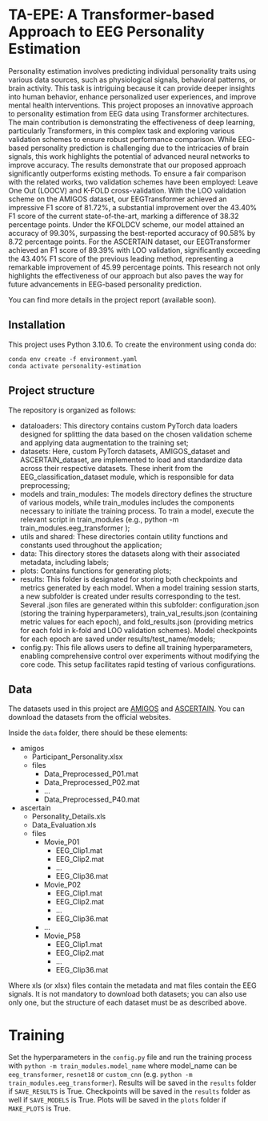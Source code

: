 # TA-EPE: A Transformer-based Approach to EEG Personality Estimation
Personality estimation involves predicting individual personality traits using various data sources, such as physiological signals, behavioral patterns, or brain activity. This task is intriguing because it can provide deeper insights into human behavior, enhance personalized user experiences, and improve mental health interventions.
This project proposes an innovative approach to personality estimation from EEG data using Transformer architectures. The main contribution is demonstrating the effectiveness of deep learning, particularly Transformers, in this complex task and exploring various validation schemes to ensure robust performance comparison. While EEG-based personality prediction is challenging due to the intricacies of brain signals, this work highlights the potential of advanced neural networks to improve accuracy.
The results demonstrate that our proposed approach significantly outperforms existing methods. To ensure a fair comparison with the related works, two validation schemes have been employed: Leave One Out (LOOCV) and K-FOLD cross-validation. With the LOO validation scheme on the AMIGOS dataset, our EEGTransformer achieved an impressive F1 score of 81.72%, a substantial improvement over the 43.40% F1 score of the current state-of-the-art, marking a difference of 38.32 percentage points. Under the KFOLDCV scheme, our model attained an accuracy of 99.30%, surpassing the best-reported accuracy of 90.58% by 8.72 percentage points. For the ASCERTAIN dataset, our EEGTransformer achieved an F1 score of 89.39% with LOO validation, significantly exceeding the 43.40% F1 score of the previous leading method, representing a remarkable improvement of 45.99 percentage points. This research not only highlights the effectiveness of our approach but also paves the way for future advancements in EEG-based personality prediction.

You can find more details in the project report (available soon).

## Installation
This project uses Python 3.10.6. To create the environment using conda do:

```
conda env create -f environment.yaml
conda activate personality-estimation
```
## Project structure
The repository is organized as follows:
- dataloaders: This directory contains custom PyTorch data loaders designed for splitting the data based on the chosen validation scheme and applying data augmentation to the training set;
- datasets: Here, custom PyTorch datasets, AMIGOS_dataset and ASCERTAIN_dataset, are implemented to load and standardize data across their respective datasets. These inherit from the EEG_classification_dataset module, which is responsible for data preprocessing;
- models and train_modules: The models directory defines the structure of various models, while train_modules includes the components necessary to initiate the training process. To train a model, execute the relevant script in train_modules (e.g., python -m train_modules.eeg_transformer );
- utils and shared: These directories contain utility functions and constants used throughout the application;
- data: This directory stores the datasets along with their associated metadata, including labels;
- plots: Contains functions for generating plots;
- results: This folder is designated for storing both checkpoints and metrics generated by each model. When a model training session starts, a new subfolder is created under results corresponding to the test. Several .json files are generated within this subfolder: configuration.json (storing the training hyperparameters), train_val_results.json (containing metric values for each epoch), and fold_results.json (providing metrics for each fold in k-fold and LOO validation schemes). Model checkpoints for each epoch are saved under results/test_name/models;
- config.py: This file allows users to define all training hyperparameters, enabling comprehensive control over experiments without modifying the core code. This setup facilitates rapid testing of various configurations.

## Data
The datasets used in this project are [AMIGOS](https://www.eecs.qmul.ac.uk/mmv/datasets/amigos/) and [ASCERTAIN](https://ascertain-dataset.github.io/). You can download the datasets from the official websites.

Inside the `data` folder, there should be these elements:
- amigos
  - Participant_Personality.xlsx
  - files
    - Data_Preprocessed_P01.mat
    - Data_Preprocessed_P02.mat
    - ...
    - Data_Preprocessed_P40.mat
- ascertain
  - Personality_Details.xls
  - Data_Evaluation.xls
  - files
      - Movie_P01
        - EEG_Clip1.mat
        - EEG_Clip2.mat
        - ...
        - EEG_Clip36.mat
      - Movie_P02
        - EEG_Clip1.mat
        - EEG_Clip2.mat
        - ...
        - EEG_Clip36.mat
      - ...
      - Movie_P58
        - EEG_Clip1.mat
        - EEG_Clip2.mat
        - ...
        - EEG_Clip36.mat

Where xls (or xlsx) files contain the metadata and mat files contain the EEG signals. It is not mandatory to download both datasets; you can also use only one, but the structure of each dataset must be as described above.

# Training
Set the hyperparameters in the `config.py` file and run the training process with `python -m train_modules.model_name` where model_name can be `eeg_transformer`, `resnet18` or `custom_cnn` (e.g. `python -m train_modules.eeg_transformer`). Results will be saved in the `results` folder if `SAVE_RESULTS` is True. Checkpoints will be saved in the `results` folder as well if `SAVE_MODELS` is True. Plots will be saved in the `plots` folder if `MAKE_PLOTS` is True.


